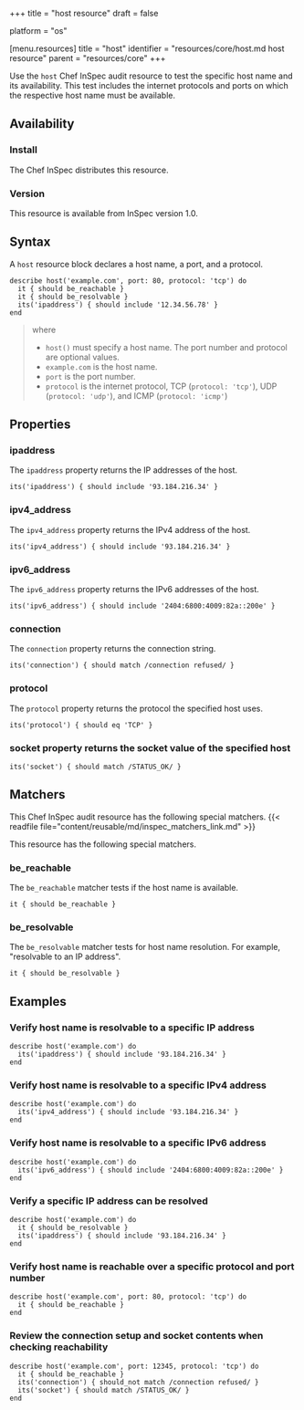 +++
title = "host resource"
draft = false

platform = "os"

[menu.resources]
    title = "host"
    identifier = "resources/core/host.md host resource"
    parent = "resources/core"
+++

Use the `host` Chef InSpec audit resource to test the specific host name and its availability. This test includes the internet protocols and ports on which the respective host name must be available.

## Availability

### Install

The Chef InSpec distributes this resource.

### Version

This resource is available from InSpec version 1.0.

## Syntax

A `host` resource block declares a host name, a port, and a protocol.

    describe host('example.com', port: 80, protocol: 'tcp') do
      it { should be_reachable }
      it { should be_resolvable }
      its('ipaddress') { should include '12.34.56.78' }
    end

> where
>
> - `host()` must specify a host name. The port number and protocol are optional values.
> - `example.com` is the host name.
> - `port` is the port number.
> - `protocol` is the internet protocol, TCP (`protocol: 'tcp'`), UDP (`protocol: 'udp'`), and ICMP (`protocol: 'icmp'`)

## Properties

### ipaddress

The `ipaddress` property returns the IP addresses of the host.

    its('ipaddress') { should include '93.184.216.34' }

### ipv4_address

The `ipv4_address` property returns the IPv4 address of the host.

    its('ipv4_address') { should include '93.184.216.34' }

### ipv6_address

The `ipv6_address` property returns the IPv6 addresses of the host.

    its('ipv6_address') { should include '2404:6800:4009:82a::200e' }

### connection

The `connection` property returns the connection string.

    its('connection') { should match /connection refused/ }

### protocol

The `protocol` property returns the protocol the specified host uses.

    its('protocol') { should eq 'TCP' }

### socket property returns the socket value of the specified host

    its('socket') { should match /STATUS_OK/ }

## Matchers

This Chef InSpec audit resource has the following special matchers. {{< readfile file="content/reusable/md/inspec_matchers_link.md" >}}

This resource has the following special matchers.

### be_reachable

The `be_reachable` matcher tests if the host name is available.

    it { should be_reachable }

### be_resolvable

The `be_resolvable` matcher tests for host name resolution. For example, "resolvable to an IP address".

    it { should be_resolvable }

## Examples

### Verify host name is resolvable to a specific IP address

    describe host('example.com') do
      its('ipaddress') { should include '93.184.216.34' }
    end

### Verify host name is resolvable to a specific IPv4 address

    describe host('example.com') do
      its('ipv4_address') { should include '93.184.216.34' }
    end

### Verify host name is resolvable to a specific IPv6 address

    describe host('example.com') do
      its('ipv6_address') { should include '2404:6800:4009:82a::200e' }
    end

### Verify a specific IP address can be resolved

    describe host('example.com') do
      it { should be_resolvable }
      its('ipaddress') { should include '93.184.216.34' }
    end

### Verify host name is reachable over a specific protocol and port number

    describe host('example.com', port: 80, protocol: 'tcp') do
      it { should be_reachable }
    end

### Review the connection setup and socket contents when checking reachability

    describe host('example.com', port: 12345, protocol: 'tcp') do
      it { should be_reachable }
      its('connection') { should_not match /connection refused/ }
      its('socket') { should match /STATUS_OK/ }
    end
